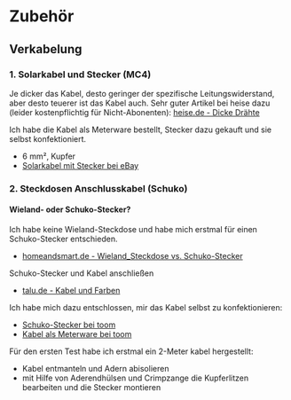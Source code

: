 # Zubehör

## Verkabelung

### 1. Solarkabel und Stecker (MC4)

Je dicker das Kabel, desto geringer der spezifische Leitungswiderstand, aber desto teuerer ist das Kabel auch.
Sehr guter Artikel bei heise dazu (leider kostenpflichtig für Nicht-Abonenten): [heise.de - Dicke Drähte](https://www.heise.de/select/ct/2023/10/2303114352443672911)

Ich habe die Kabel als Meterware bestellt, Stecker dazu gekauft und sie selbst konfektioniert.

* 6 mm², Kupfer
* [Solarkabel mit Stecker bei eBay](https://www.ebay.de/itm/284369915986)

### 2. Steckdosen Anschlusskabel (Schuko)

#### Wieland- oder Schuko-Stecker?

Ich habe keine Wieland-Steckdose und habe mich erstmal für einen Schuko-Stecker entschieden.

* [homeandsmart.de - Wieland_Steckdose vs. Schuko-Stecker](https://www.homeandsmart.de/balkonkraftwerk-wieland-steckdose-schuko-steckdose)

Schuko-Stecker und Kabel anschließen

* [talu.de - Kabel und Farben](https://www.talu.de/factsheet-stromkabel-farben/)

Ich habe mich dazu entschlossen, mir das Kabel selbst zu konfektionieren:

* [Schuko-Stecker bei toom](https://toom.de/p/schukostecker-ip44-knickschutz-schwarz/9400013)
* [Kabel als Meterware bei toom](https://toom.de/p/schlauchleitung-h05vv-f-3g-25-mm-weiss-50-m-ringware/9050434)

Für den ersten Test habe ich erstmal ein 2-Meter kabel hergestellt:

* Kabel entmanteln und Adern abisolieren
* mit Hilfe von Aderendhülsen und Crimpzange die Kupferlitzen bearbeiten und die Stecker montieren

